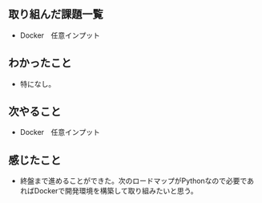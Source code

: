 ## 取り組んだ課題一覧 
- Docker　任意インプット
## わかったこと
- 特になし。
## 次やること  
- Docker　任意インプット
## 感じたこと 
- 終盤まで進めることができた。次のロードマップがPythonなので必要であればDockerで開発環境を構築して取り組みたいと思う。